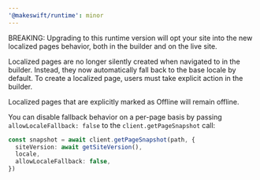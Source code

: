 ```yaml
---
'@makeswift/runtime': minor
---
```


BREAKING: Upgrading to this runtime version will opt your site into the new localized pages behavior, both in the builder and on the live site.

Localized pages are no longer silently created when navigated to in the builder. Instead, they now automatically fall back to the base locale by default. To create a localized page, users must take explicit action in the builder.

Localized pages that are explicitly marked as Offline will remain offline.

You can disable fallback behavior on a per-page basis by passing `allowLocaleFallback: false` to the `client.getPageSnapshot` call:

```typescript
const snapshot = await client.getPageSnapshot(path, {
  siteVersion: await getSiteVersion(),
  locale,
  allowLocaleFallback: false,
})
```
